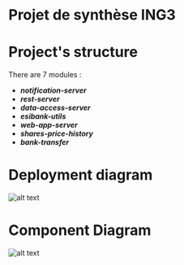 # Projet de synthèse ING3


# Project's  structure
  
There are 7 modules :

* ***notification-server***  
* ***rest-server***  
* ***data-access-server***  
* ***esibank-utils***  
* ***web-app-server*** 
* ***shares-price-history***  
* ***bank-transfer*** 
 

# Deployment diagram 


![alt text](http://gitlab.esibank.inside.esiag.info/esibank-project/project-esibank/raw/ESIBANK-31/diagrammes/DeploymentDiagramPDS.jpg) 

# Component Diagram


![alt text](http://gitlab.esibank.inside.esiag.info/esibank-project/project-esibank/raw/ESIBANK-31/diagrammes/ComponentDiagramPDS.jpg) 
